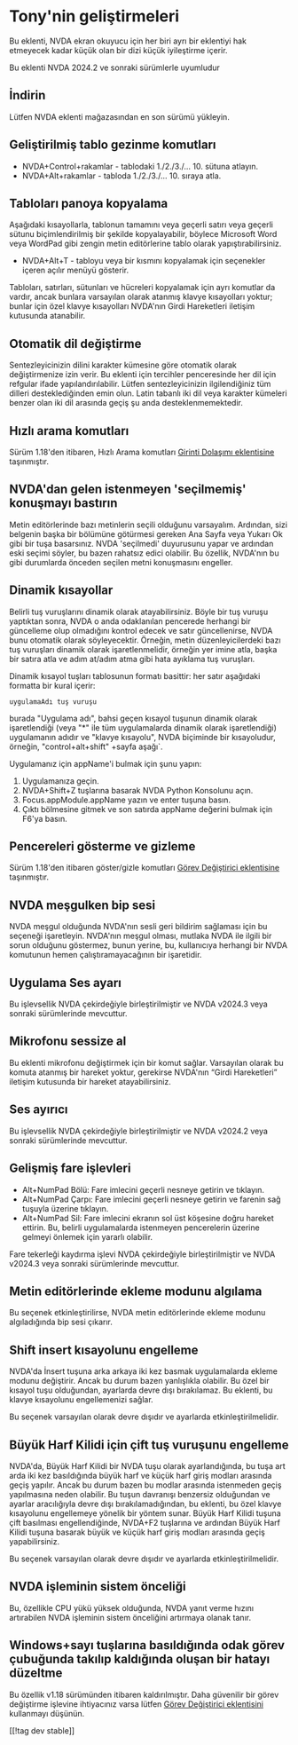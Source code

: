# Tony'nin geliştirmeleri #

Bu eklenti, NVDA ekran okuyucu için her biri ayrı bir eklentiyi hak
etmeyecek kadar küçük olan bir dizi küçük iyileştirme içerir.

Bu eklenti NVDA 2024.2 ve sonraki sürümlerle uyumludur

## İndirin

Lütfen NVDA eklenti mağazasından en son sürümü yükleyin.

## Geliştirilmiş tablo gezinme komutları
* NVDA+Control+rakamlar - tablodaki 1./2./3./... 10. sütuna atlayın.
* NVDA+Alt+rakamlar - tabloda 1./2./3./... 10. sıraya atla.

## Tabloları panoya kopyalama

Aşağıdaki kısayollarla, tablonun tamamını veya geçerli satırı veya geçerli
sütunu biçimlendirilmiş bir şekilde kopyalayabilir, böylece Microsoft Word
veya WordPad gibi zengin metin editörlerine tablo olarak
yapıştırabilirsiniz.

* NVDA+Alt+T - tabloyu veya bir kısmını kopyalamak için seçenekler içeren
  açılır menüyü gösterir.

Tabloları, satırları, sütunları ve hücreleri kopyalamak için ayrı komutlar
da vardır, ancak bunlara varsayılan olarak atanmış klavye kısayolları
yoktur; bunlar için özel klavye kısayolları NVDA'nın Girdi Hareketleri
iletişim kutusunda atanabilir.

## Otomatik dil değiştirme
Sentezleyicinizin dilini karakter kümesine göre otomatik olarak
değiştirmenize izin verir. Bu eklenti için tercihler penceresinde her dil
için refgular ifade yapılandırılabilir. Lütfen sentezleyicinizin
ilgilendiğiniz tüm dilleri desteklediğinden emin olun. Latin tabanlı iki dil
veya karakter kümeleri benzer olan iki dil arasında geçiş şu anda
desteklenmemektedir.

## Hızlı arama komutları

Sürüm 1.18'den itibaren, Hızlı Arama komutları [Girinti Dolaşımı
eklentisine](https://github.com/mltony/nvda-indent-nav) taşınmıştır.

## NVDA'dan gelen istenmeyen 'seçilmemiş' konuşmayı bastırın

Metin editörlerinde bazı metinlerin seçili olduğunu varsayalım. Ardından,
sizi belgenin başka bir bölümüne götürmesi gereken Ana Sayfa veya Yukarı Ok
gibi bir tuşa basarsınız. NVDA 'seçilmedi' duyurusunu yapar ve ardından eski
seçimi söyler, bu bazen rahatsız edici olabilir. Bu özellik, NVDA'nın bu
gibi durumlarda önceden seçilen metni konuşmasını engeller.

## Dinamik kısayollar

Belirli tuş vuruşlarını dinamik olarak atayabilirsiniz. Böyle bir tuş vuruşu
yaptıktan sonra, NVDA o anda odaklanılan pencerede herhangi bir güncelleme
olup olmadığını kontrol edecek ve satır güncellenirse, NVDA bunu otomatik
olarak söyleyecektir. Örneğin, metin düzenleyicilerdeki bazı tuş vuruşları
dinamik olarak işaretlenmelidir, örneğin yer imine atla, başka bir satıra
atla ve adım at/adım atma gibi hata ayıklama tuş vuruşları.

Dinamik kısayol tuşları tablosunun formatı basittir: her satır aşağıdaki
formatta bir kural içerir:
```
uygulamaAdı tuş vuruşu
```
burada "Uygulama adı", bahsi geçen kısayol tuşunun dinamik olarak
işaretlendiği (veya "*" ile tüm uygulamalarda dinamik olarak işaretlendiği)
uygulamanın adıdır ve "klavye kısayolu", NVDA biçiminde bir kısayoludur,
örneğin, "control+alt+shift" +sayfa aşağı`.

Uygulamanız için appName'i bulmak için şunu yapın:

1. Uygulamanıza geçin.
2. NVDA+Shift+Z tuşlarına basarak NVDA Python Konsolunu açın.
3. Focus.appModule.appName yazın ve enter tuşuna basın.
4. Çıktı bölmesine gitmek ve son satırda appName değerini bulmak için F6'ya
   basın.

## Pencereleri gösterme ve gizleme

Sürüm 1.18'den itibaren göster/gizle komutları [Görev Değiştirici
eklentisine](https://github.com/mltony/nvda-task-switcher) taşınmıştır.

## NVDA meşgulken bip sesi

NVDA meşgul olduğunda NVDA'nın sesli geri bildirim sağlaması için bu
seçeneği işaretleyin. NVDA'nın meşgul olması, mutlaka NVDA ile ilgili bir
sorun olduğunu göstermez, bunun yerine, bu, kullanıcıya herhangi bir NVDA
komutunun hemen çalıştıramayacağının bir işaretidir.

## Uygulama Ses ayarı

Bu işlevsellik NVDA çekirdeğiyle birleştirilmiştir ve NVDA v2024.3 veya
sonraki sürümlerinde mevcuttur.

## Mikrofonu sessize al

Bu eklenti mikrofonu değiştirmek için bir komut sağlar. Varsayılan olarak bu
komuta atanmış bir hareket yoktur, gerekirse NVDA'nın “Girdi Hareketleri”
iletişim kutusunda bir hareket atayabilirsiniz.

## Ses ayırıcı

Bu işlevsellik NVDA çekirdeğiyle birleştirilmiştir ve NVDA v2024.2 veya
sonraki sürümlerinde mevcuttur.

## Gelişmiş fare işlevleri

* Alt+NumPad Bölü: Fare imlecini geçerli nesneye getirin ve tıklayın.
* Alt+NumPad Çarpı: Fare imlecini geçerli nesneye getirin ve farenin sağ
  tuşuyla üzerine tıklayın.
* Alt+NumPad Sil: Fare imlecini ekranın sol üst köşesine doğru hareket
  ettirin. Bu, belirli uygulamalarda istenmeyen pencerelerin üzerine gelmeyi
  önlemek için yararlı olabilir.

Fare tekerleği kaydırma işlevi NVDA çekirdeğiyle birleştirilmiştir ve NVDA
v2024.3 veya sonraki sürümlerinde mevcuttur.

## Metin editörlerinde ekleme modunu algılama

Bu seçenek etkinleştirilirse, NVDA metin editörlerinde ekleme modunu
algıladığında bip sesi çıkarır.

## Shift insert kısayolunu engelleme

NVDA'da İnsert tuşuna arka arkaya iki kez basmak uygulamalarda ekleme modunu
değiştirir. Ancak bu durum bazen yanlışlıkla olabilir. Bu özel bir kısayol
tuşu olduğundan, ayarlarda devre dışı bırakılamaz. Bu eklenti, bu klavye
kısayolunu engellemenizi sağlar.

Bu seçenek varsayılan olarak devre dışıdır ve ayarlarda
etkinleştirilmelidir.

## Büyük Harf Kilidi için çift tuş vuruşunu engelleme

NVDA'da, Büyük Harf Kilidi bir NVDA tuşu olarak ayarlandığında, bu tuşa art
arda iki kez basıldığında büyük harf ve küçük harf giriş modları arasında
geçiş yapılır. Ancak bu durum bazen bu modlar arasında istenmeden geçiş
yapılmasına neden olabilir. Bu tuşun davranışı benzersiz olduğundan ve
ayarlar aracılığıyla devre dışı bırakılamadığından, bu eklenti, bu özel
klavye kısayolunu engellemeye yönelik bir yöntem sunar. Büyük Harf Kilidi
tuşuna çift basılması engellendiğinde, NVDA+F2 tuşlarına ve ardından Büyük
Harf Kilidi tuşuna basarak büyük ve küçük harf giriş modları arasında geçiş
yapabilirsiniz.

Bu seçenek varsayılan olarak devre dışıdır ve ayarlarda
etkinleştirilmelidir.

## NVDA işleminin sistem önceliği

Bu, özellikle CPU yükü yüksek olduğunda, NVDA yanıt verme hızını artırabilen
NVDA işleminin sistem önceliğini artırmaya olanak tanır.

## Windows+sayı tuşlarına basıldığında odak görev çubuğunda takılıp kaldığında oluşan bir hatayı düzeltme

Bu özellik v1.18 sürümünden itibaren kaldırılmıştır. Daha güvenilir bir
görev değiştirme işlevine ihtiyacınız varsa lütfen [Görev Değiştirici
eklentisini](https://github.com/mltony/nvda-task-switcher) kullanmayı
düşünün.

[[!tag dev stable]]

[1]: https://www.nvaccess.org/addonStore/legacy?file=tonysEnhancements
